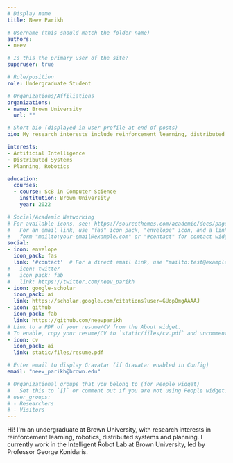 ```yaml
---
# Display name
title: Neev Parikh

# Username (this should match the folder name)
authors:
- neev

# Is this the primary user of the site?
superuser: true

# Role/position
role: Undergraduate Student

# Organizations/Affiliations
organizations:
- name: Brown University
  url: ""

# Short bio (displayed in user profile at end of posts)
bio: My research interests include reinforcement learning, distributed systems and robotics.

interests:
- Artificial Intelligence
- Distributed Systems
- Planning, Robotics

education:
  courses:
  - course: ScB in Computer Science
    institution: Brown University
    year: 2022

# Social/Academic Networking
# For available icons, see: https://sourcethemes.com/academic/docs/page-builder/#icons
#   For an email link, use "fas" icon pack, "envelope" icon, and a link in the
#   form "mailto:your-email@example.com" or "#contact" for contact widget.
social:
- icon: envelope
  icon_pack: fas
  link: '#contact'  # For a direct email link, use "mailto:test@example.org".
# - icon: twitter
#   icon_pack: fab
#   link: https://twitter.com/neev_parikh
- icon: google-scholar
  icon_pack: ai
  link: https://scholar.google.com/citations?user=GUopQmgAAAAJ
- icon: github
  icon_pack: fab
  link: https://github.com/neevparikh
# Link to a PDF of your resume/CV from the About widget.
# To enable, copy your resume/CV to `static/files/cv.pdf` and uncomment the lines below.
- icon: cv
  icon_pack: ai
  link: static/files/resume.pdf

# Enter email to display Gravatar (if Gravatar enabled in Config)
email: "neev_parikh@brown.edu"

# Organizational groups that you belong to (for People widget)
#   Set this to `[]` or comment out if you are not using People widget.
# user_groups:
# - Researchers
# - Visitors
---
```


Hi! I'm an undergraduate at Brown University, with research interests in reinforcement learning, robotics, distributed systems and planning. I currently work in the Intelligent Robot Lab at Brown University, led by Professor George Konidaris.
